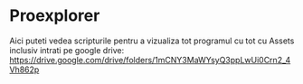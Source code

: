 # Proexplorer

Aici puteti vedea scripturile pentru a vizualiza tot programul cu tot cu Assets inclusiv intrati pe google drive:
https://drive.google.com/drive/folders/1mCNY3MaWYsyQ3ppLwUi0Crn2_4Vh862p

